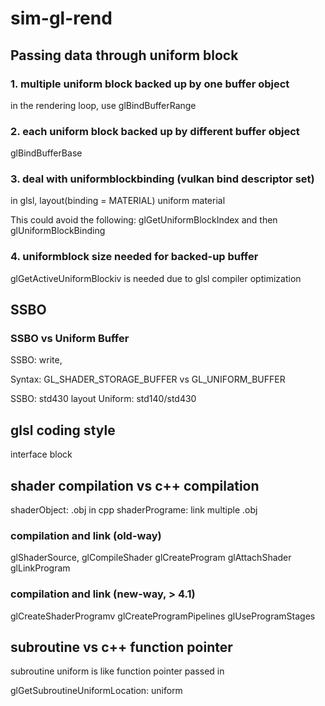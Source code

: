 # sim-gl-rend

## Passing data through uniform block

### 1. multiple uniform block backed up by one buffer object

in the rendering loop, use glBindBufferRange

### 2. each uniform block backed up by different buffer object

glBindBufferBase

### 3. deal with uniformblockbinding (vulkan bind descriptor set)

in glsl, layout(binding = MATERIAL) uniform material

This could avoid the following: 
glGetUniformBlockIndex and then glUniformBlockBinding

### 4. uniformblock size needed for backed-up buffer
glGetActiveUniformBlockiv is needed due to glsl compiler optimization


## SSBO

### SSBO vs Uniform Buffer
SSBO: write,

Syntax: 
GL_SHADER_STORAGE_BUFFER vs GL_UNIFORM_BUFFER

SSBO: std430 layout
Uniform: std140/std430


## glsl coding style
interface block


## shader compilation vs c++ compilation
shaderObject: .obj in cpp
shaderPrograme: link multiple .obj

### compilation and link (old-way)

glShaderSource,
glCompileShader
glCreateProgram
glAttachShader
glLinkProgram

### compilation and link (new-way, > 4.1)

glCreateShaderProgramv
glCreateProgramPipelines
glUseProgramStages


## subroutine vs c++ function pointer

subroutine uniform is like function pointer passed in

glGetSubroutineUniformLocation: uniform